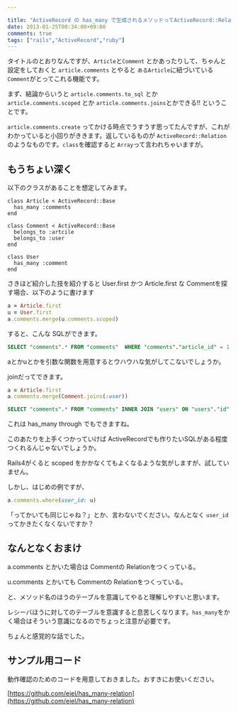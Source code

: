 ```yaml
---

title: "ActiveRecord の has_many で生成されるメソッドってActiveRecord::Relationに変換できる配列なんですね。"
date: 2013-01-25T00:34:00+09:00
comments: true
tags: ["rails","ActiveRecord","ruby"]
---
```


タイトルのとおりなんですが、`Article`と`Comment` とかあったりして、ちゃんと設定をしておくと `article.comments` とやると `あるArticle`に紐づいている`Comment`がとってこれる機能です。

まず、結論からいうと `article.comments.to_sql` とか `article.comments.scoped` とか `article.comments.joins`とかできる!! ということです。

`article.comments.create` ってかける時点でうすうす思ってたんですが、これがわかっていると小回りがききます。返しているものが `ActiveRecord::Relation`のようなものです。`class`を確認すると `Array`って言われちゃいますが。

## もうちょい深く

以下のクラスがあることを想定してみます。

```
class Article < ActiveRecord::Base
  has_many :comments
end
```

```
class Comment < ActiveRecord::Base
  belongs_to :artcile
  belongs_to :user
end
```

```
class User
  has_many :comment
end
```

さきほど紹介した技を紹介すると User.first かつ Article.first な Commentを探す場合、以下のように書けます

```ruby
a = Article.first
u = User.first
a.comments.merge(u.comments.scoped)
```

すると、こんな SQLができます。
```sql
SELECT "comments".* FROM "comments"  WHERE "comments"."article_id" = 1 AND "comments"."user_id" = 1
```
aとかuとかを引数な関数を用意するとウハウハな気がしてこないでしょうか。

joinだってできます。
```ruby
a = Article.first
a.comments.merge(Comment.joins(:user))
```

```sql
SELECT "comments".* FROM "comments" INNER JOIN "users" ON "users"."id" = "comments"."user_id" WHERE "comments"."article_id" = 1
```
これは has_many through でもできますね。

このあたりを上手くつかっていけば ActiveRecordでも作りたいSQLがある程度つくれるんじゃないでしょうか。

Rails4がくると scoped をかかなくてもよくなるような気がしますが、試していません。

しかし、はじめの例ですが、
```ruby
a.comments.where(user_id: u)
```
「ってかいても同じじゃね？」とか、言わないでください。なんとなく `user_id` ってかきたくなくないですか？

## なんとなくおまけ

a.comments とかいた場合は Commentの Relationをつくっている。

u.comments とかいても Commentの Relationをつくっている。

と、メソッド名のほうのテーブルを意識してやると理解しやすいと思います。

レシーバほうに対してのテーブルを意識すると息苦しくなります。`has_many`をかく場合はそういう意識になるのでちょっと注意が必要です。

ちょんと感覚的な話でした。

## サンプル用コード

動作確認のためのコードを用意しておきました。おすきにお使いください。

[https://github.com/eiel/has_many-relation](https://github.com/eiel/has_many-relation)
